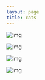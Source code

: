 ```yaml
---
layout: page
title: cats
---
```

![img](images/car1.png)

![img](images/car2.png)

![img](images/car3.png)

![img](images/car4.png)